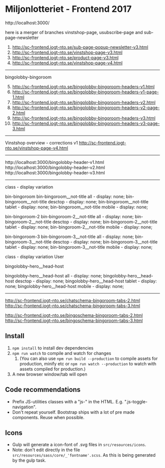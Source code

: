 Miljonlotteriet - Frontend 2017
=================

http://localhost:3000/

here is a merger of branches vinstshop-page, usubscribe-page and sub-page-newsletter

1. http://sc-frontend.iogt-nto.se/sub-page-popup-newsletter-v3.html
2. http://sc-frontend.iogt-nto.se/vinstshop-page-v3.html
3. http://sc-frontend.iogt-nto.se/product-page-v3.html
4. http://sc-frontend.iogt-nto.se/vinstshop-page-v4.html

-----
bingolobby-bingoroom 

5. http://sc-frontend.iogt-nto.se/bingolobby-bingoroom-headers-v1.html
6. http://sc-frontend.iogt-nto.se/bingolobby-bingoroom-headers-v1-page-1.html
5. http://sc-frontend.iogt-nto.se/bingolobby-bingoroom-headers-v2.html
6. http://sc-frontend.iogt-nto.se/bingolobby-bingoroom-headers-v2-page-2.html
5. http://sc-frontend.iogt-nto.se/bingolobby-bingoroom-headers-v3.html
6. http://sc-frontend.iogt-nto.se/bingolobby-bingoroom-headers-v3-page-3.html

-----
Vinstshop overview - corrections v1
http://sc-frontend.iogt-nto.se/vinstshop-page-v4.html

-----

http://localhost:3000/bingolobby-header-v1.html
http://localhost:3000/bingolobby-header-v2.html
http://localhost:3000/bingolobby-header-v3.html

-----  


class - display variation

bin-bingoroom
bin-bingoroom__not-title all     -  display: none;
bin-bingoroom__not-title desctop -  display: none;
bin-bingoroom__not-title tablet  -  display: none;
bin-bingoroom__not-title mobile  -  display: none;

bin-bingoroom-2
bin-bingoroom-2__not-title all     -  display: none;
bin-bingoroom-2__not-title desctop -  display: none;
bin-bingoroom-2__not-title tablet  -  display: none;
bin-bingoroom-2__not-title mobile  -  display: none;

bin-bingoroom-3
bin-bingoroom-3__not-title all     -  display: none;
bin-bingoroom-3__not-title desctop -  display: none;
bin-bingoroom-3__not-title tablet  -  display: none;
bin-bingoroom-3__not-title mobile  -  display: none;

class - display variation User

bingolobby-hero__head-host

bingolobby-hero__head-host all     -  display: none;
bingolobby-hero__head-host desctop -  display: none;
bingolobby-hero__head-host tablet  -  display: none;
bingolobby-hero__head-host mobile  -  display: none;

----- 


http://sc-frontend.iogt-nto.se/chatschema-bingoroom-tabs-2.html
http://sc-frontend.iogt-nto.se/chatschema-bingoroom-tabs-3.html

http://sc-frontend.iogt-nto.se/bingoschema-bingoroom-tabs-2.html
http://sc-frontend.iogt-nto.se/bingoschema-bingoroom-tabs-3.html


## Install
1. `npm install` to install dev dependencies
2. `npm run watch` to compile and watch for changes
    1. (You can also use `npm run build --production` to compile assets for production, minify etc or `npm run watch --production` to watch with assets compiled for production.)
3. A new browser window/tab will open

## Code recommendations
* Prefix JS-utilities classes with a "js-" in the HTML. E.g. ".js-toggle-navigation".
* Don't repeat yourself. Bootstrap ships with a lot of pre made components. Reuse when possible.

## Icons
* Gulp will generate a icon-font of .svg files in `src/resources/icons`.
* Note: don't edit directly in the file `src/resources/sass/core/_'fontname'.scss`. As this is being generated by the gulp task.